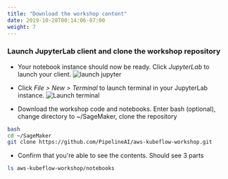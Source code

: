 ```yaml
---
title: "Download the workshop content"
date: 2019-10-28T00:14:06-07:00
weight: 7 
---
```

### Launch JupyterLab client and clone the workshop repository
* Your notebook instance should now be ready. Click *JupyterLab* to launch your client.
![launch jupyter](/images/setup/launch_jupyter.png)

* Click *File > New >  Terminal* to launch terminal in your JupyterLab instance.
![Launch terminal](/images/setup/launch_terminal.png)

* Download the workshop code and notebooks. Enter bash (optional), change directory to ~/SageMaker, clone the repository
```bash
bash
cd ~/SageMaker
git clone https://github.com/PipelineAI/aws-kubeflow-workshop.git
```

* Confirm that you're able to see the contents. Should see 3 parts
```bash
ls aws-kubeflow-workshop/notebooks
```
